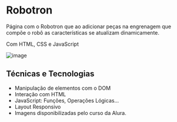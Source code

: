 # <h1>Robotron</h1>
<p>Página com o Robotron que ao adicionar peças na engrenagem que compõe o robô as características se atualizam dinamicamente.</p>
<p>Com HTML, CSS e JavaScript</p>

![image](https://user-images.githubusercontent.com/115930506/214060095-49cc519a-8185-4323-bdaa-f91259bfccbc.png)

<h2>Técnicas e Tecnologias</h2>
<ul>
  <li>Manipulação de elementos com o DOM</li>
  <li>Interação com HTML</li>
  <li>JavaScript: Funções, Operações Lógicas...</li>
  <li>Layout Responsivo</li>
  <li>Imagens disponibilizadas pelo curso da Alura.</li> 
</ul>
